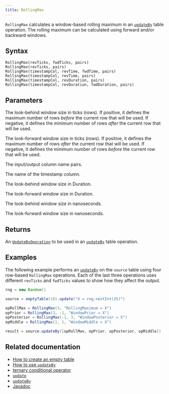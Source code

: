 ```yaml
---
title: RollingMax
---
```


`RollingMax` calculates a window-based rolling maximum in an [`updateBy`](./updateBy.md) table operation. The rolling maximum can be calculated using forward and/or backward windows.

## Syntax

```
RollingMax(revTicks, fwdTicks, pairs)
RollingMax(revTicks, pairs)
RollingMax(timestampCol, revTime, fwdTime, pairs)
RollingMax(timestampCol, revTime, pairs)
RollingMax(timestampCol, revDuration, pairs)
RollingMax(timestampCol, revDuration, fwdDuration, pairs)
```

## Parameters

<ParamTable>
<Param name="revTicks" type="long">

The look-behind window size in ticks (rows). If positive, it defines the maximum number of rows _before_ the current row that will be used. If negative, it defines the minimum number of rows _after_ the current row that will be used.

</Param>
<Param name="fwdTicks" type="long">

The look-forward window size in ticks (rows). If positive, it defines the maximum number of rows _after_ the current row that will be used. If negative, it defines the minimum number of rows _before_ the current row that will be used.

</Param>
<Param name="pairs" type="String...">

The input/output column name pairs.

</Param>
<Param name="timestampCol" type="String">

The name of the timestamp column.

</Param>
<Param name="revDuration" type="Duration">

The look-behind window size in Duration.

</Param>
<Param name="fwdDuration" type="Duration">

The look-forward window size in Duration.

</Param>
<Param name="revTime" type="long">

The look-behind window size in nanoseconds.

</Param>
<Param name="fwdTime" type="long">

The look-forward window size in nanoseconds.

</Param>
</ParamTable>

## Returns

An [`UpdateByOperation`](./updateBy.md#parameters) to be used in an [`updateBy`](./updateBy.md) table operation.

## Examples

The following example performs an [`updateBy`](./updateBy.md) on the `source` table using four row-based `RollingMax` operations. Each of the last three operations uses different `revTicks` and `fwdTicks` values to show how they affect the output.

```groovy order=source,result
rng = new Random()

source = emptyTable(10).update("X = rng.nextInt(25)")

opRollMax = RollingMax(3, "RollingMaximum = X")
opPrior = RollingMax(3, -1, "WindowPrior = X")
opPosterior = RollingMax(-1, 3, "WindowPosterior = X")
opMiddle = RollingMax(1, 1, "WindowMiddle = X")

result = source.updateBy([opRollMax, opPrior, opPosterior, opMiddle])
```

## Related documentation

- [How to create an empty table](../../../how-to-guides/new-and-empty-table.md#emptytable)
- [How to use `updateBy`](../../../how-to-guides/use-update-by.md)
- [ternary conditional operator](../../../how-to-guides/ternary-if-how-to.md)
- [`update`](../select/update.md)
- [`updateBy`](./updateBy.md)
- [Javadoc](https://deephaven.io/core/javadoc/io/deephaven/api/updateby/UpdateByOperation.html#RollingMax(long,long,java.lang.String...))
